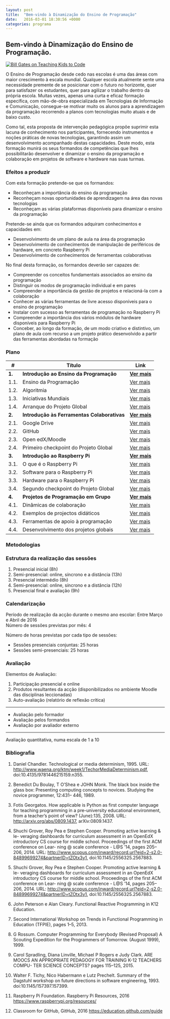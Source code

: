 ```yaml
---
layout: post
title:  "Bem-vindo à Dinamização do Ensino de Programação"
date:   2016-03-01 18:30:56 +0000
categories: programa
---
```

## Bem-vindo à Dinamização do Ensino de Programação.  

[![Bill Gates on Teaching Kids to Code](http://img.youtube.com/vi/EwxSPm9rNSQ/0.jpg)](https://www.youtube.com/watch?v=EwxSPm9rNSQ)

O Ensino de Programação desde cedo nas escolas é uma das áreas com maior crescimento à escala mundial. Qualquer escola atualmente sente uma necessidade premente de se posicionar com o futuro no horizonte, quer para satisfazer os estudantes, quer para agilizar o trabalho dentro da própria escola. Muitas vezes, apenas uma curta e eficaz formação específica, com mão-de-obra especializada em Tecnologias de Informação e Comunicação, consegue-se motivar muito os alunos para a aprendizagem da programação recorrendo a planos com tecnologias muito atuais e de baixo custo.  

Como tal, esta proposta de intervenção pedagógica propõe suprimir esta lacuna de conhecimento nos participantes, fornecendo instrumentos e noções práticas de novas tecnologias, garantindo assim um desenvolvimento acompanhado destas capacidades. Deste modo, esta formação munirá os seus formandos de competências que lhes possibilitarão desenvolver e dinamizar o ensino da programação e colaboração em projetos de software e hardware nas suas turmas.  

### Efeitos a produzir  

Com esta formação pretende-se que os formandos:  
* Reconheçam a importância do ensino da programação  
* Reconheçam novas oportunidades de aprendizagem na área das novas tecnologias  
* Reconheçam as várias plataformas disponíveis para dinamizar o ensino da programação  

Pretende-se ainda que os formandos adquiram conhecimentos e capacidades em:  
* Desenvolvimento de um plano de aula na área da programação  
* Desenvolvimento de conhecimentos de manipulação de periféricos de hardware, em concreto Raspberry Pi  
* Desenvolvimento de conhecimentos de ferramentas colaborativas  

No final desta formação, os formandos deverão ser capazes de:  
* Compreender os conceitos fundamentais associados ao ensino da programação  
* Distinguir os modos de programação individual e em pares  
* Compreender a importância da gestão de projetos e relacioná-la com a colaboração  
* Conhecer as várias ferramentas de livre acesso disponíveis para o ensino de programação  
* Instalar com sucesso as ferramentas de programação no Raspberry Pi  
* Compreender a importância dos vários módulos de hardware disponíveis para Raspberry Pi  
* Conceber, ao longo da formação, de um modo criativo e distintivo, um plano de aula com recurso a um projeto prático desenvolvido a partir das ferramentas abordadas na formação  

### Plano  

|#  |Título  | Link  |
|---|---|---|  
|**1.**  |**Introdução ao Ensino da Programação**  |[**Ver mais**](https://github.com/NunoFilipeSantos/dinamizacaoensinoprogramacao/wiki/Introdução-ao-Ensino-da-Programação)  |  
|1.1.  |Ensino da Programação  |[Ver mais](https://github.com/NunoFilipeSantos/dinamizacaoensinoprogramacao/wiki/Introdução-ao-Ensino-da-Programação)  |  
|1.2.  |Algoritmia  |[Ver mais](https://github.com/NunoFilipeSantos/dinamizacaoensinoprogramacao/wiki/Introdução-ao-Ensino-da-Programação)  |  
|1.3.  |Iniciativas Mundiais   |[Ver mais](https://github.com/NunoFilipeSantos/dinamizacaoensinoprogramacao/wiki/Introdução-ao-Ensino-da-Programação)  |   
|1.4.  |Arranque do Projeto Global  |[Ver mais](https://github.com/NunoFilipeSantos/dinamizacaoensinoprogramacao/wiki/Introdução-ao-Ensino-da-Programação)  |  
|**2.**  |**Introdução às Ferramentas Colaborativas**  |[**Ver mais**](https://github.com/NunoFilipeSantos/dinamizacaoensinoprogramacao/wiki/Introdução-às-Ferramentas-Colaborativas)  |
|2.1.  |Google Drive  |[Ver mais](https://github.com/NunoFilipeSantos/dinamizacaoensinoprogramacao/wiki/Introdução-às-Ferramentas-Colaborativas)  |  
|2.2.  |GitHub  |[Ver mais](https://github.com/NunoFilipeSantos/dinamizacaoensinoprogramacao/wiki/Introdução-às-Ferramentas-Colaborativas)  |  
|2.3.  |Open edX/Moodle  |[Ver mais](https://github.com/NunoFilipeSantos/dinamizacaoensinoprogramacao/wiki/Introdução-às-Ferramentas-Colaborativas)  |  
|2.4.  |Primeiro checkpoint do Projeto Global  |[Ver mais](https://github.com/NunoFilipeSantos/dinamizacaoensinoprogramacao/wiki/Introdução-às-Ferramentas-Colaborativas)  |  
|**3.**  |**Introdução ao Raspberry Pi**  |[**Ver mais**](https://github.com/NunoFilipeSantos/dinamizacaoensinoprogramacao/wiki/Introdução-ao-Raspberry-Pi)  |
|3.1.  |O que é o Raspberry Pi  |[Ver mais](https://github.com/NunoFilipeSantos/dinamizacaoensinoprogramacao/wiki/Introdução-ao-Raspberry-Pi)  |  
|3.2.  |Software para o Raspberry Pi  |[Ver mais](https://github.com/NunoFilipeSantos/dinamizacaoensinoprogramacao/wiki/Introdução-ao-Raspberry-Pi)  |  
|3.3.  |Hardware para o Raspberry Pi  |[Ver mais](https://github.com/NunoFilipeSantos/dinamizacaoensinoprogramacao/wiki/Introdução-ao-Raspberry-Pi)  |  
|3.4.  |Segundo checkpoint do Projeto Global  |[Ver mais](https://github.com/NunoFilipeSantos/dinamizacaoensinoprogramacao/wiki/Introdução-ao-Raspberry-Pi)  |  
|**4.**  |**Projetos de Programação em Grupo**  |[**Ver mais**](https://github.com/NunoFilipeSantos/dinamizacaoensinoprogramacao/wiki/Projetos-de-Programação-em-Grupo)  |
|4.1.  |Dinâmicas de colaboração  |[Ver mais](https://github.com/NunoFilipeSantos/dinamizacaoensinoprogramacao/wiki/Projetos-de-Programação-em-Grupo)  |  
|4.2.  |Exemplos de projectos didáticos  |[Ver mais](https://github.com/NunoFilipeSantos/dinamizacaoensinoprogramacao/wiki/Projetos-de-Programação-em-Grupo)  |  
|4.3.  |Ferramentas de apoio à programação  |[Ver mais](https://github.com/NunoFilipeSantos/dinamizacaoensinoprogramacao/wiki/Projetos-de-Programação-em-Grupo)  |  
|4.4.  |Desenvolvimento dos projetos globais  |[Ver mais](https://github.com/NunoFilipeSantos/dinamizacaoensinoprogramacao/wiki/Projetos-de-Programação-em-Grupo)  |  

### Metodologias  

### Estrutura da realização das sessões

1. Presencial inicial (8h)  
2. Semi-presencial: online, síncrono e a distância (13h)  
3. Presencial intermédio (8h)  
4. Semi-presencial: online, síncrono e a distância (12h)  
5. Presencial final e avaliação (9h)  

### Calendarização

Período de realização da acção durante o mesmo ano escolar: Entre Março e Abril de 2016    
Número de sessões previstas por mês: 4  

Número de horas previstas por cada tipo de sessões:  
* Sessões presenciais conjuntas: 25 horas  
* Sessões semi-presenciais: 25 horas  

### Avaliação  

Elementos de Avaliação:  

1. Participação presencial e online  
2. Produtos resultantes da acção (disponibilizados no ambiente Moodle das disciplinas leccionadas)  
3. Auto-avaliação (relatório de reflexão crítica)  

***

* Avaliação pelo formador  
* Avaliação pelos formandos  
* Avaliação por avaliador externo  

***

Avaliação quantitativa, numa escala de 1 a 10  

### Bibliografia  

1. Daniel Chandler. Technological or media determinism, 1995. URL: http://www.waena.org/ktm/week1/TechorMediaDeterminism.pdf, doi:10.4135/9781446215159.n355.  

2. Benedict Du Boulay, T O’Shea e JOHN Monk. The black box inside the glass box: Presenting computing concepts to novices. Studying the novice programmer, 12:431– 446, 1989.   

3. Fotis Georgatos. How applicable is Python as first computer language for teaching programming in a pre-university educational environment, from a teacher’s point of view? (June):135, 2008. URL: http://arxiv.org/abs/0809.1437, arXiv:0809.1437.  

4. Shuchi Grover, Roy Pea e Stephen Cooper. Promoting active learning & le- veraging dashboards for curriculum assessment in an OpenEdX introductory CS course for middle school. Proceedings of the first ACM conference on Lear- ning @ scale conference - L@S ’14, pages 205–206, 2014. URL: http://www.scopus.com/inward/record.url?eid=2-s2.0-84899699274&partnerID=tZOtx3y1, doi:10.1145/2556325.2567883.  

5. Shuchi Grover, Roy Pea e Stephen Cooper. Promoting active learning & le- veraging dashboards for curriculum assessment in an OpenEdX introductory CS course for middle school. Proceedings of the first ACM conference on Lear- ning @ scale conference - L@S ’14, pages 205–206, 2014. URL: http://www.scopus.com/inward/record.url?eid=2-s2.0-84899699274&partnerID=tZOtx3y1, doi:10.1145/2556325.2567883.  

6. John Peterson e Alan Cleary. Functional Reactive Programming in K12 Education.

7. Second International Workshop on Trends in Functional Programming in Education (TFPIE), pages 1–5, 2013.  

8. G Rossum. Computer Programming for Everybody (Revised Proposal) A Scouting Expedition for the Programmers of Tomorrow. (August 1999), 1999.  

9. Carol Spradling, Diana Linville, Michael P Rogers e Judy Clark. ARE MOOCS AN APPROPRIATE PEDAGOGY FOR TRAINING K-12 TEACHERS COMPU- TER SCIENCE CONCEPTS? pages 115–125, 2015.  

10. Walter F. Tichy, Nico Habermann e Lutz Prechelt. Summary of the Dagstuhl workshop on future directions in software engineering, 1993. doi:10.1145/157397.157399.  

11. Raspberry Pi Foundation. Raspberry Pi Resources, 2016 https://www.raspberrypi.org/resources/  

12. Classroom for GitHub, GitHub, 2016 https://education.github.com/guide  
